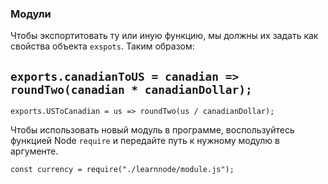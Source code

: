 ### Модули

Чтобы экспортитовать ту или иную функцию, мы должны их задать как свойства объекта `exspots`. Таким образом:

```exports.canadianToUS = canadian => roundTwo(canadian * canadianDollar);```
---
```exports.USToCanadian = us => roundTwo(us / canadianDollar);``` 

Чтобы использовать новый модуль в программе, воспользуйтесь функцией Node `require` и передайте путь к нужному модулю в аргументе.

`const currency = require("./learnnode/module.js");`